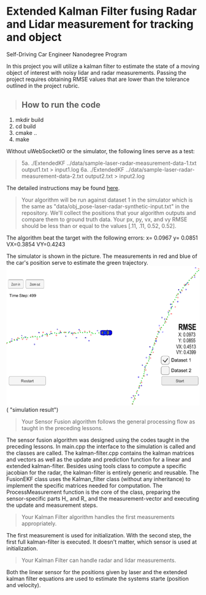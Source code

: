 # Extended Kalman Filter fusing Radar and Lidar measurement for tracking and object

Self-Driving Car Engineer Nanodegree Program

In this project you will utilize a kalman filter to estimate the state of a moving object of interest with noisy lidar and radar measurements. Passing the project requires obtaining RMSE values that are lower than the tolerance outlined in the project rubric. 

> ## How to run the code 
1. mkdir build
2. cd build
3. cmake ..
4. make

Without uWebSocketIO or the simulator, the following lines serve as a test: 

> 5a. ./ExtendedKF ../data/sample-laser-radar-measurement-data-1.txt output1.txt > input1.log
6a. ./ExtendedKF ../data/sample-laser-radar-measurement-data-2.txt output2.txt > input2.log

The detailed instructions may be found [here](https://github.com/jensakut/CarND-Extended-Kalman-Filter-Project/blob/master/TASK.md). 

> Your algorithm will be run against dataset 1 in the simulator which is the same as "data/obj_pose-laser-radar-synthetic-input.txt" in the repository. We'll collect the positions that your algorithm outputs and compare them to ground truth data. Your px, py, vx, and vy RMSE should be less than or equal to the values [.11, .11, 0.52, 0.52]. 

The algorithm beat the target with the following errors: 
x= 0.0967
y= 0.0851
VX=0.3854
VY=0.4243

The simulator is shown in the picture. The measurements in red and blue of the car's position serve to estimate the green trajectory. 
![alt text](https://github.com/jensakut/CarND-Extended-Kalman-Filter-Project/blob/master/images/resulting_rmse.PNG)( "simulation result")

> Your Sensor Fusion algorithm follows the general processing flow as taught in the preceding lessons.

The sensor fusion algorithm was designed using the codes taught in the preceding lessons. In main.cpp the interface to the simulation is called and the classes are called. 
The kalman-filter.cpp contains the kalman matrices and vectors as well as the update and prediction function for a linear and extended kalman-filter. 
Besides using tools class to compute a specific jacobian for the radar, the kalman-filter is entirely generic and reusable. 
The FusionEKF class uses the Kalman_filter class (without any inheritance) to implement the specific matrices needed for computation. 
The ProcessMeasurement function is the core of the class, preparing the sensor-specific parts H_ and R_ and the measurement-vector and executing the update and measurement steps. 


> Your Kalman Filter algorithm handles the first measurements appropriately.

The first measurement is used for initialization. With the second step, the first full kalman-filter is executed. It doesn't matter, which sensor is used at initialization. 

> Your Kalman Filter can handle radar and lidar measurements.

Both the linear sensor for the positions given by laser and the extended kalman filter equations are used to estimate the systems starte (position and velocity). 

